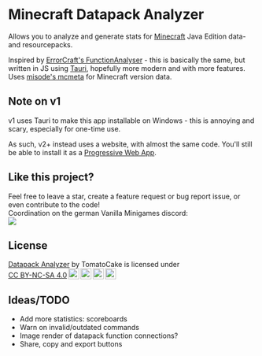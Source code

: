 # Minecraft Datapack Analyzer
Allows you to analyze and generate stats for [Minecraft](https://minecraft.net) Java Edition data- and resourcepacks.

Inspired by [ErrorCraft's FunctionAnalyser](https://github.com/ErrorCraft/FunctionAnalyser) - this is basically the same, but written in JS using [Tauri](https://tauri.app), hopefully more modern and with more features.
<br>Uses [misode's mcmeta](https://github.com/misode/mcmeta) for Minecraft version data.

## Note on v1
v1 uses Tauri to make this app installable on Windows - this is annoying and scary, especially for one-time use.

As such, v2+ instead uses a website, with almost the same code. You'll still be able to install it as a [Progressive Web App](https://en.wikipedia.org/wiki/Progressive_web_app).

## Like this project?
Feel free to leave a star, create a feature request or bug report issue, or even contribute to the code!
<br>Coordination on the german Vanilla Minigames discord:
<br><a href="https://discord.gg/JXVDQFf"><img src="https://discord.com/api/guilds/608640398595719170/widget.png?style=banner2" /></a>

## License

<p xmlns:cc="http://creativecommons.org/ns#" xmlns:dct="http://purl.org/dc/terms/"><a property="dct:title" rel="cc:attributionURL" href="https://github.com/DEVTomatoCake/Datapack-Analyzer">Datapack Analyzer</a> by <span property="cc:attributionName">TomatoCake</span> is licensed under <a href="http://creativecommons.org/licenses/by-nc-sa/4.0/?ref=chooser-v1" target="_blank" rel="license noopener noreferrer" style="display:inline-block;">CC BY-NC-SA 4.0<img style="height:22px!important;margin-left:3px;vertical-align:text-bottom;" src="https://mirrors.creativecommons.org/presskit/icons/cc.svg?ref=chooser-v1"><img style="height:22px!important;margin-left:3px;vertical-align:text-bottom;" src="https://mirrors.creativecommons.org/presskit/icons/by.svg?ref=chooser-v1"><img style="height:22px!important;margin-left:3px;vertical-align:text-bottom;" src="https://mirrors.creativecommons.org/presskit/icons/nc.svg?ref=chooser-v1"><img style="height:22px!important;margin-left:3px;vertical-align:text-bottom;" src="https://mirrors.creativecommons.org/presskit/icons/sa.svg?ref=chooser-v1"></a></p>

## Ideas/TODO

- Add more statistics: scoreboards
- Warn on invalid/outdated commands
- Image render of datapack function connections?
- Share, copy and export buttons
